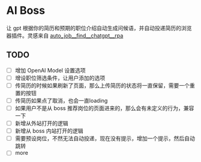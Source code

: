 # AI Boss

让 gpt 根据你的简历和预期的职位介绍自动生成问候语，并自动投递简历的浏览器插件。灵感来自 [auto_job__find__chatgpt__rpa](https://github.com/Frrrrrrrrank/auto_job__find__chatgpt__rpa)

## TODO

- [ ] 增加 OpenAI Model 设置选项
- [ ] 增设职位筛选条件，让用户添加的选项
- [ ] 传简历的时候如果刷新了页面，那么上传简历的状态将一直保留，需要一个重置的按钮
- [ ] 传简历如果点了取消，也会一直loading
- [ ] 如果用户不是从 boss 推荐岗位的页面进来的，那么会有未定义的行为，兼容一下
- [ ] 新增从外站打开的逻辑
- [ ] 新增从 boss 内站打开的逻辑
- [ ] 需要预设岗位，不然无法自动投递，现在没有提示，增加一个提示，然后自动跳转
- [ ] more
